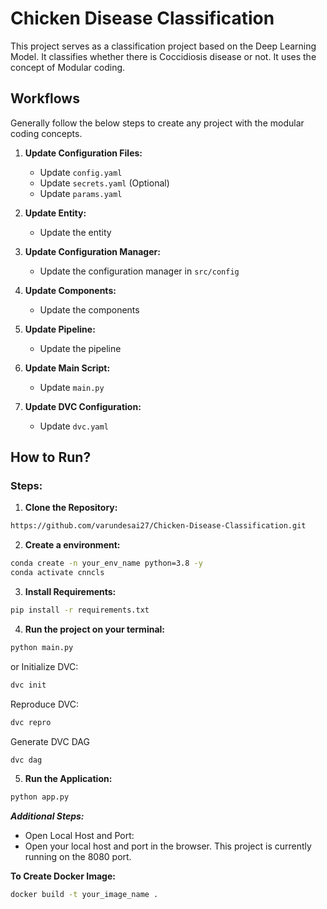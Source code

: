 
# Chicken Disease Classification 
This project serves as a classification project based on the Deep Learning Model. It classifies whether there is Coccidiosis disease or not. It uses the concept of Modular coding.

## Workflows
Generally follow the below steps to create any project with the modular coding concepts.
1. **Update Configuration Files:**
   - Update `config.yaml`
   - Update `secrets.yaml` (Optional)
   - Update `params.yaml`

2. **Update Entity:**
   - Update the entity

3. **Update Configuration Manager:**
   - Update the configuration manager in `src/config`

4. **Update Components:**
   - Update the components

5. **Update Pipeline:**
   - Update the pipeline

6. **Update Main Script:**
   - Update `main.py`

7. **Update DVC Configuration:**
   - Update `dvc.yaml`

## How to Run?

### Steps:

1. **Clone the Repository:**
```bash
https://github.com/varundesai27/Chicken-Disease-Classification.git
```

2. **Create a environment:**

```bash
conda create -n your_env_name python=3.8 -y
conda activate cnncls
```

3. **Install Requirements:**

```bash
pip install -r requirements.txt
```
4. **Run the project on your terminal:**

```bash
python main.py
```

or
Initialize DVC: 
```bash
dvc init
```
Reproduce DVC:
```bash
dvc repro
```
Generate DVC DAG
```bash
dvc dag
```

5. **Run the Application:**

```bash
python app.py
```


***Additional Steps:***
- Open Local Host and Port:
- Open your local host and port in the browser. This project is currently running on the 8080 port.

**To Create Docker Image:**

```bash
docker build -t your_image_name .
```

